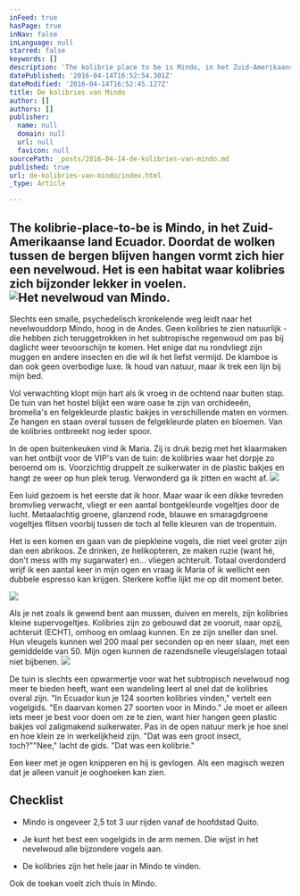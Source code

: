 ```yaml
---
inFeed: true
hasPage: true
inNav: false
inLanguage: null
starred: false
keywords: []
description: 'The kolibrie place to be is Mindo, in het Zuid-Amerikaanse land Ecuador. Doordat de wolken tussen de bergen blijven hangen vormt zich hier een nevelwoud. Het is een habitat waar kolibries zich bijzonder lekker in voelen. '
datePublished: '2016-04-14T16:52:54.301Z'
dateModified: '2016-04-14T16:52:45.127Z'
title: De kolibries van Mindo
author: []
authors: []
publisher:
  name: null
  domain: null
  url: null
  favicon: null
sourcePath: _posts/2016-04-14-de-kolibries-van-mindo.md
published: true
url: de-kolibries-van-mindo/index.html
_type: Article

---
```

## The kolibrie-place-to-be is Mindo, in het Zuid-Amerikaanse land Ecuador. Doordat de wolken tussen de bergen blijven hangen vormt zich hier een nevelwoud. Het is een habitat waar kolibries zich bijzonder lekker in voelen. ![Het nevelwoud van Mindo.](https://the-grid-user-content.s3-us-west-2.amazonaws.com/e7b58ac1-3bbd-4a51-89de-dccc48c7a44b.jpg)

Slechts een smalle, psychedelisch kronkelende weg leidt naar het nevelwouddorp Mindo, hoog in de Andes. Geen kolibries te zien natuurlijk - die hebben zich teruggetrokken in het subtropische regenwoud om pas bij daglicht weer tevoorschijn te komen. Het  enige dat nu rondvliegt zijn muggen en andere insecten en die wil ik het liefst vermijd. De klamboe is dan ook geen overbodige luxe. Ik houd van natuur, maar ik trek een lijn bij mijn bed.

Vol verwachting klopt mijn hart als ik vroeg in de ochtend naar buiten stap. De tuin van het hostel blijkt een ware oase te zijn van orchideeën, bromelia's en felgekleurde plastic bakjes in verschillende maten en vormen. Ze hangen en staan overal tussen de felgekleurde platen en bloemen. Van de kolibries ontbreekt nog ieder spoor.

In de open buitenkeuken vind ik Maria. Zij is druk bezig met het klaarmaken van het ontbijt voor de VIP's van de tuin: de kolibries waar het dorpje zo beroemd om is. Voorzichtig druppelt ze suikerwater in de plastic bakjes en hangt ze weer op hun plek terug. Verwonderd ga ik zitten en wacht af. ![](https://the-grid-user-content.s3-us-west-2.amazonaws.com/5ffbaac8-b498-439d-8cc1-ad819eeae6e0.jpg)

Een luid gezoem is het eerste dat ik hoor. Maar waar ik een dikke tevreden bromvlieg verwacht, vliegt er een aantal bontgekleurde vogeltjes door de lucht. Metaalachtig groene, glanzend rode, blauwe en smaragdgroene vogeltjes flitsen voorbij tussen de toch al felle kleuren van de tropentuin.

Het is een komen en gaan van de piepkleine vogels, die niet veel groter zijn dan een abrikoos. Ze drinken, ze helikopteren, ze maken ruzie (want hé, don't mess with my sugarwater) en... vliegen achteruit. Totaal overdonderd wrijf ik een aantal keer in mijn ogen en vraag ik Maria of ik wellicht een dubbele espresso kan krijgen. Sterkere koffie lijkt me op dit moment beter. 

![](https://the-grid-user-content.s3-us-west-2.amazonaws.com/176d17e9-3768-4a8a-86cd-51a55c2729df.jpg)

Als je net zoals ik gewend bent aan mussen, duiven en merels, zijn kolibries kleine supervogeltjes. Kolibries zijn zo gebouwd dat ze vooruit, naar opzij, achteruit (ECHT), omhoog en omlaag kunnen. En ze zijn sneller dan snel. Hun vleugels kunnen wel 200 maal per seconden op en neer slaan, met een gemiddelde van 50\. Mijn ogen kunnen de razendsnelle vleugelslagen totaal niet bijbenen.
![](https://the-grid-user-content.s3-us-west-2.amazonaws.com/f4fb7c25-638c-44d7-888b-e1e6c9816610.jpg)

De tuin is slechts een opwarmertje voor wat het subtropisch nevelwoud nog meer te bieden heeft, want een wandeling leert al snel dat de kolibries overal zijn. "In Ecuador kun je 124 soorten kolibries vinden," vertelt een vogelgids. "En daarvan komen 27 soorten voor in Mindo."  Je moet er alleen iets meer je best voor doen om ze te zien, want hier hangen geen plastic bakjes vol zaligmakend suikerwater. Pas in de open natuur merk je hoe snel en hoe klein ze in werkelijkheid zijn. "Dat was een groot insect, toch?""Nee," lacht de gids. "Dat was een kolibrie."

Een keer met je ogen knipperen en hij is gevlogen. Als een magisch wezen dat je alleen vanuit je ooghoeken kan zien.

## Checklist

* Mindo is ongeveer 2,5 tot 3 uur rijden vanaf de hoofdstad Quito.

* Je kunt het best een vogelgids in de arm nemen. Die wijst in het nevelwoud alle bijzondere vogels aan.

* De kolibries zijn het hele jaar in Mindo te vinden.

  
  
Ook de toekan voelt zich thuis in Mindo.
